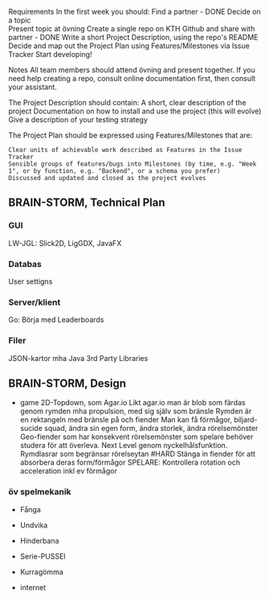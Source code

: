 Requirements
In the first week you should:
    Find a partner - DONE
    Decide on a topic  
    Present topic at övning
    Create a single repo on KTH Github and share with partner - DONE
    Write a short Project Description, using the repo's README
    Decide and map out the Project Plan using Features/Milestones via Issue Tracker
    Start developing!

Notes
All team members should attend övning and present together.
If you need help creating a repo, consult online documentation first, then consult your assistant.

The Project Description should contain:
    A short, clear description of the project
    Documentation on how to install and use the project (this will evolve)
    Give a description of your testing strategy

The Project Plan should be expressed using Features/Milestones that are:

    Clear units of achievable work described as Features in the Issue Tracker
    Sensible groups of features/bugs into Milestones (by time, e.g. "Week 1", or by function, e.g. "Backend", or a schema you prefer)
    Discussed and updated and closed as the project evolves

## BRAIN-STORM, Technical Plan
### GUI
LW-JGL: Slick2D, LigGDX, JavaFX

### Databas
User settigns

### Server/klient
Go: Börja med Leaderboards

### Filer
JSON-kartor mha Java 3rd Party Libraries

## BRAIN-STORM, Design
* game
2D-Topdown, som Agar.io
Likt agar.io man är blob som färdas genom rymden mha propulsion, med sig själv som bränsle
Rymden är en rektangeln med bränsle på och fiender
Man kan få förmågor, biljard-sucide squad, ändra sin egen form, ändra storlek, ändra rörelsemönster
Geo-fiender som har konsekvent rörelsemönster som spelare behöver studera för att överleva.
Next Level genom nyckelhålsfunktion.
Rymdlasrar som begränsar rörelseytan #HARD
Stänga in fiender för att absorbera deras form/förmågor
SPELARE: Kontrollera rotation och acceleration inkl ev förmågor


### öv spelmekanik
*  Fånga
*  Undvika
*  Hinderbana
*  Serie-PUSSEl
*  Kurragömma

* internet
